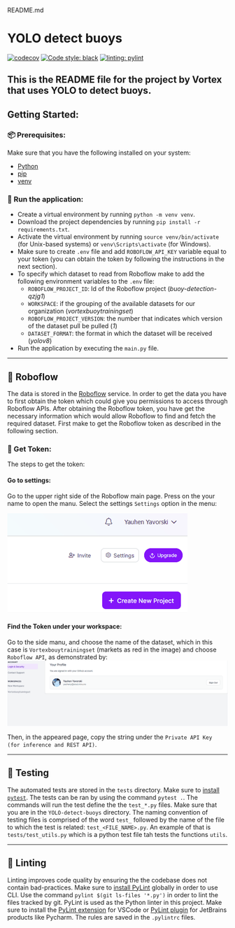 README.md

# YOLO detect buoys

[![codecov](https://codecov.io/github/vortexntnu/vortex-image-processing/graph/badge.svg?token=yS64SRLzUs)](https://codecov.io/github/vortexntnu/vortex-image-processing) [![Code style: black](https://img.shields.io/badge/code%20style-black-000000.svg)](https://github.com/psf/black) [![linting: pylint](https://img.shields.io/badge/linting-pylint-yellowgreen)](https://github.com/pylint-dev/pylint)

## This is the README file for the project by Vortex that uses YOLO to detect buoys.

## Getting Started:

### :package: Prerequisites:

Make sure that you have the following installed on your system:

- [Python](https://www.python.org/)
- [pip](https://pip.pypa.io/en/stable/installation/)
- [venv](https://docs.python.org/3/library/venv.html)

### :runner: Run the application:

- Create a virtual environment by running `python -m venv venv`.
- Download the project dependencies by running `pip install -r requirements.txt`.
- Activate the virtual environment by running `source venv/bin/activate` (for Unix-based systems) or `venv\Scripts\activate` (for Windows).
- Make sure to create `.env` file and add `ROBOFLOW_API_KEY` variable equal to your token (you can obtain the token by following the instructions in the next section).
- To specify which dataset to read from Roboflow make to add the following environment variables to the `.env` file:
  - `ROBOFLOW_PROJECT_ID`: Id of the Roboflow project (_buoy-detection-qzjg1_)
  - `WORKSPACE`: if the grouping of the available datasets for our organization (_vortexbuoytrainingset_)
  - `ROBOFLOW_PROJECT_VERSION`: the number that indicates which version of the dataset pull be pulled (_1_)
  - `DATASET_FORMAT`: the format in which the dataset will be received (_yolov8_)
- Run the application by executing the `main.py` file.

---

## :robot: Roboflow

The data is stored in the [Roboflow](https://roboflow.com/) service. In order to get the data you have to first obtain the token which could give you permissions to access through Roboflow APIs. After obtaining the Roboflow token, you have get the necessary information which would allow Roboflow to find and fetch the required dataset. First make to get the Roboflow token as described in the following section.

### :key: Get Token:

The steps to get the token:

#### Go to settings:

Go to the upper right side of the Roboflow main page. Press on the your name to open the manu. Select the settings `Settings` option in the menu:

![Menu up right](assets_docs/gifs-docs/open_settings.gif)

#### Find the Token under your workspace:

Go to the side manu, and choose the name of the dataset, which in this case is `Vortexbouytrainingset` (markets as red in the image) and choose `Roboflow API`, as demonstrated by:
![Side menu](assets_docs/gifs-docs/get_api_key.gif)

Then, in the appeared page, copy the string under the `Private API Key (for inference and REST API)`.

---

## :test_tube: Testing

The automated tests are stored in the `tests` directory. Make sure to [install `pytest`](https://docs.pytest.org/en/7.1.x/getting-started.html). The tests can be ran by using the command `pytest .`. The commands will run the test define the the `test_*.py` files. Make sure that you are in the `YOLO-detect-buoys` directory. The naming convention of testing files is comprised of the word `test_` followed by the name of the file to which the test is related: `test_<FILE_NAME>.py`. An example of that is `tests/test_utils.py` which is a python test file tah tests the functions `utils`.

---

## :rotating_light: Linting

Linting improves code quality by ensuring the the codebase does not contain bad-practices. Make sure to [install PyLint](https://pypi.org/project/pylint/) globally in order to use CLI. Use the command `pylint $(git ls-files '*.py')` in order to lint the files tracked by git. PyLint is used as the Python linter in this project. Make sure to install the [PyLint extension](https://pypi.org/project/pylint/) for VSCode or [PyLint plugin](https://plugins.jetbrains.com/plugin/11084-pylint) for JetBrains products like Pycharm. The rules are saved in the `.pylintrc` files.
